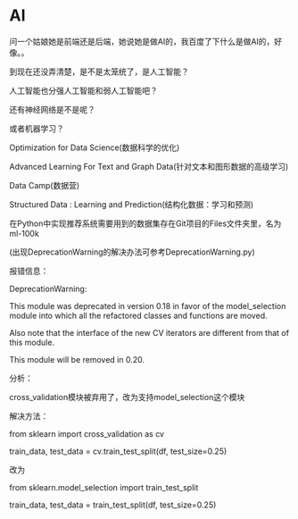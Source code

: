 # AI
问一个姑娘她是前端还是后端，她说她是做AI的，我百度了下什么是做AI的，好像。。


到现在还没弄清楚，是不是太笼统了，是人工智能？


人工智能也分强人工智能和弱人工智能吧？


还有神经网络是不是呢？


或者机器学习？

Optimization for Data Science(数据科学的优化)

Advanced Learning For Text and Graph Data(针对文本和图形数据的高级学习)

Data Camp(数据营)

Structured Data : Learning and Prediction(结构化数据：学习和预测)

在Python中实现推荐系统需要用到的数据集存在Git项目的Files文件夹里，名为ml-100k

(出现DeprecationWarning的解决办法可参考DeprecationWarning.py)

报错信息：

DeprecationWarning: 

This module was deprecated in version 0.18 in favor of the model_selection module into which all the refactored classes and functions are moved.

Also note that the interface of the new CV iterators are different from that of this module.

This module will be removed in 0.20.

分析：

cross_validation模块被弃用了，改为支持model_selection这个模块

解决方法：

from sklearn import cross_validation as cv

train_data, test_data = cv.train_test_split(df, test_size=0.25)

改为

from sklearn.model_selection import train_test_split

train_data, test_data = train_test_split(df, test_size=0.25)
